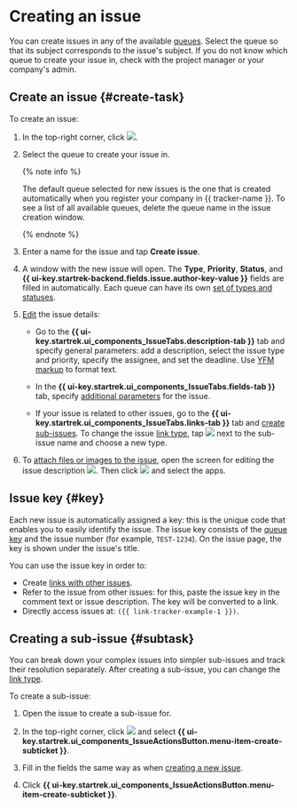 # Creating an issue

You can create issues in any of the available [queues](../queue-intro.md). Select the queue so that its subject corresponds to the issue's subject. If you do not know which queue to create your issue in, check with the project manager or your company's admin.

## Create an issue {#create-task}

To create an issue:

1. In the top-right corner, click ![](../../_assets/tracker/add-task-mobile.png).

1. Select the queue to create your issue in.

   
   {% note info %}

   The default queue selected for new issues is the one that is created automatically when you register your company in {{ tracker-name }}. To see a list of all available queues, delete the queue name in the issue creation window.

   {% endnote %}


1. Enter a name for the issue and tap **Create issue**.

1. A window with the new issue will open. The **Type**, **Priority**, **Status**, and **{{ ui-key.startrek-backend.fields.issue.author-key-value }}** fields are filled in automatically. Each queue can have its own [set of types and statuses](../manager/add-ticket-type.md).

1. [Edit](edit-ticket.md) the issue details:

   * Go to the **{{ ui-key.startrek.ui_components_IssueTabs.description-tab }}** tab and specify general parameters: add a description, select the issue type and priority, specify the assignee, and set the deadline. Use [YFM markup](../user/markup.md) to format text.

   * In the **{{ ui-key.startrek.ui_components_IssueTabs.fields-tab }}** tab, specify [additional parameters](../user/create-param.md#default-fields) for the issue.

   * If your issue is related to other issues, go to the **{{ ui-key.startrek.ui_components_IssueTabs.links-tab }}** tab and [create sub-issues](#subtask). To change the issue [link type](../user/links.md), tap ![](../../_assets/tracker/dots.png) next to the sub-issue name and choose a new type.

1. To [attach files or images to the issue](attach-file.md), open the screen for editing the issue description ![](../../_assets/tracker/icon-edit.png
   ). Then click ![](../../_assets/tracker/pin.png) and select the apps.

## Issue key {#key}

Each new issue is automatically assigned a key: this is the unique code that enables you to easily identify the issue. The issue key consists of the [queue key](../manager/create-queue.md#key) and the issue number (for example, `TEST-1234`). On the issue page, the key is shown under the issue's title.

You can use the issue key in order to:

* Create [links with other issues](ticket-links.md).
* Refer to the issue from other issues: for this, paste the issue key in the comment text or issue description. The key will be converted to a link.
* Directly access issues at: `({{ link-tracker-example-1 }})`.

## Creating a sub-issue {#subtask}

You can break down your complex issues into simpler sub-issues and track their resolution separately. After creating a sub-issue, you can change the [link type](../user/links.md).

To create a sub-issue:

1. Open the issue to create a sub-issue for.

1. In the top-right corner, click ![](../../_assets/tracker/dots.png) and select **{{ ui-key.startrek.ui_components_IssueActionsButton.menu-item-create-subticket }}**.

1. Fill in the fields the same way as when [creating a new issue](#create-task).

1. Click **{{ ui-key.startrek.ui_components_IssueActionsButton.menu-item-create-subticket }}**.




